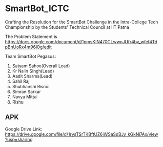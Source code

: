 # SmartBot_ICTC
Crafting the Resolution for the SmartBot Challenge in the Intra-College Tech Championship by the Students' Technical Council at IIT Patna

The Problem Statement is https://docs.google.com/document/d/1pmsKIN470CLwwnJUfr4bv_wfef4TdpBnUoRx4m96lOg/edit

Team SmartBot Pegasus:
1. Satyam Sahoo(Overall Lead)
2. Kr Nalin Singh(Lead)
3. Aadit Sharma(Lead)
4. Sahil Raj
5. Shubhanshi Bisnoi
6. Simran Sarkar
7. Navya Mittal
8. Rishu 

## APK
Google Drive Link: https://drive.google.com/file/d/1rysTSrTKBftUZ6IWSaSdBJy_kGkNj7Ax/view?usp=sharing
